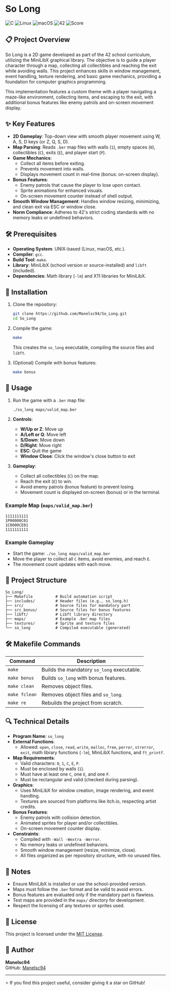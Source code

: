 # So Long

![C](https://img.shields.io/badge/C-00599C?style=for-the-badge&logo=c&logoColor=white)
![Linux](https://img.shields.io/badge/Linux-FCC624?style=for-the-badge&logo=linux&logoColor=black)
![macOS](https://img.shields.io/badge/macOS-000000?style=for-the-badge&logo=apple&logoColor=white)
![42](https://img.shields.io/badge/42-Project-00BABC?style=for-the-badge)
![Score](https://img.shields.io/badge/Score-125%25-brightgreen?style=for-the-badge)

## 📋 Project Overview

So Long is a 2D game developed as part of the 42 school curriculum, utilizing the MiniLibX graphical library. The objective is to guide a player character through a map, collecting all collectibles and reaching the exit while avoiding walls. This project enhances skills in window management, event handling, texture rendering, and basic game mechanics, providing a foundation for computer graphics programming.

This implementation features a custom theme with a player navigating a maze-like environment, collecting items, and escaping to the exit, with additional bonus features like enemy patrols and on-screen movement display.

## ✨ Key Features

- **2D Gameplay**: Top-down view with smooth player movement using W, A, S, D keys (or Z, Q, S, D).
- **Map Parsing**: Reads `.ber` map files with walls (`1`), empty spaces (`0`), collectibles (`C`), exits (`E`), and player start (`P`).
- **Game Mechanics**:
  - Collect all items before exiting.
  - Prevents movement into walls.
  - Displays movement count in real-time (bonus: on-screen display).
- **Bonus Features**:
  - Enemy patrols that cause the player to lose upon contact.
  - Sprite animations for enhanced visuals.
  - On-screen movement counter instead of shell output.
- **Smooth Window Management**: Handles window resizing, minimizing, and clean exit via ESC or window close.
- **Norm Compliance**: Adheres to 42's strict coding standards with no memory leaks or undefined behaviors.

## 🛠️ Prerequisites

- **Operating System**: UNIX-based (Linux, macOS, etc.).
- **Compiler**: `gcc`.
- **Build Tool**: `make`.
- **Library**: MiniLibX (school version or source-installed) and `libft` (included).
- **Dependencies**: Math library (`-lm`) and X11 libraries for MiniLibX.

## 🚀 Installation

1. Clone the repository:
   ```bash
   git clone https://github.com/Manelsc94/So_Long.git
   cd So_Long
   ```

2. Compile the game:
   ```bash
   make
   ```
   This creates the `so_long` executable, compiling the source files and `libft`.

3. (Optional) Compile with bonus features:
   ```bash
   make bonus
   ```

## 📖 Usage

1. Run the game with a `.ber` map file:
   ```bash
   ./so_long maps/valid_map.ber
   ```

2. **Controls**:
   - **W/Up or Z**: Move up
   - **A/Left or Q**: Move left
   - **S/Down**: Move down
   - **D/Right**: Move right
   - **ESC**: Quit the game
   - **Window Close**: Click the window's close button to exit

3. **Gameplay**:
   - Collect all collectibles (`C`) on the map.
   - Reach the exit (`E`) to win.
   - Avoid enemy patrols (bonus feature) to prevent losing.
   - Movement count is displayed on-screen (bonus) or in the terminal.

### Example Map (`maps/valid_map.ber`)
```
1111111111
1P00000C01
1C0000CE01
1111111111
```

### Example Gameplay
- Start the game: `./so_long maps/valid_map.ber`
- Move the player to collect all `C` items, avoid enemies, and reach `E`.
- The movement count updates with each move.

## 📂 Project Structure

```
So_Long/
├── Makefile          # Build automation script
├── includes/         # Header files (e.g., so_long.h)
├── src/              # Source files for mandatory part
├── src_bonus/        # Source files for bonus features
├── libft/            # Libft library directory
├── maps/             # Example .ber map files
├── textures/         # Sprite and texture files
└── so_long           # Compiled executable (generated)
```

## 🛠️ Makefile Commands

| Command       | Description                                    |
|---------------|------------------------------------------------|
| `make`        | Builds the mandatory `so_long` executable.     |
| `make bonus`  | Builds `so_long` with bonus features.          |
| `make clean`  | Removes object files.                          |
| `make fclean` | Removes object files and `so_long`.            |
| `make re`     | Rebuilds the project from scratch.             |

## 🔍 Technical Details

- **Program Name**: `so_long`
- **External Functions**:
  - Allowed: `open`, `close`, `read`, `write`, `malloc`, `free`, `perror`, `strerror`, `exit`, math library functions (`-lm`), MiniLibX functions, and `ft_printf`.
- **Map Requirements**:
  - Valid characters: `0`, `1`, `C`, `E`, `P`.
  - Must be enclosed by walls (`1`).
  - Must have at least one `C`, one `E`, and one `P`.
  - Must be rectangular and valid (checked during parsing).
- **Graphics**:
  - Uses MiniLibX for window creation, image rendering, and event handling.
  - Textures are sourced from platforms like itch.io, respecting artist credits.
- **Bonus Features**:
  - Enemy patrols with collision detection.
  - Animated sprites for player and/or collectibles.
  - On-screen movement counter display.
- **Constraints**:
  - Compiled with `-Wall -Wextra -Werror`.
  - No memory leaks or undefined behaviors.
  - Smooth window management (resize, minimize, close).
  - All files organized as per repository structure, with no unused files.

## 📝 Notes

- Ensure MiniLibX is installed or use the school-provided version.
- Maps must follow the `.ber` format and be valid to avoid errors.
- Bonus features are evaluated only if the mandatory part is flawless.
- Test maps are provided in the `maps/` directory for development.
- Respect the licensing of any textures or sprites used.

## 📜 License

This project is licensed under the [MIT License](LICENSE).

## 👤 Author

**Manelsc94**  
GitHub: [Manelsc94](https://github.com/Manelsc94)

---

⭐️ If you find this project useful, consider giving it a star on GitHub!